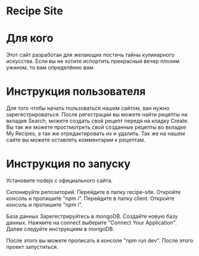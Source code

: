 # Recipe Site

# Для кого
Этот сайт разработан для желающих постичь тайны кулинарного искусства. Если
вы не хотите испортить прекрасный вечер плохим ужином, то вам определённо вам.

# Инструкция пользователя
Для того чтобы начать пользоваться нашим сайтом, ван нужно зарегестрироваться.
После регестрации вы можете найти рецепты на вкладке Search, можете создать свой
рецепт передя на кладку Create. Вы так же можете простмотреть свой созданные рецепты
во вкладке My Recipes, а так же отредактировать их и удалить. Так же на нашем сайте
вы можете оставлять комментарии к рецептам.

# Инструкция по запуску
Установите nodejs c официального сайта.

Склонируйте репозиторий. Перейдите в папку recipe-site. Откройте консоль и пропишите
"npm i". Перейдите в папку client. Откройте консоль и пропишите "npm i".

База данных
Зарегестрируйтесь в mongoDB. Создайте новую базу данных. Нажмите на connect  выберите
"Connect Your Application". Далее следуйте инструкциям в mongoDB.

После этого вы можете прописать в консоле "npm run dev". После этого проект запуститься.

